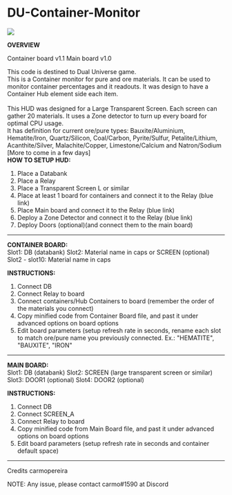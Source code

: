 # DU-Container-Monitor

<img src="https://github.com/carmopereira/DU-Container-Monitor/blob/main/main_screen.jpg" />

<b>OVERVIEW</b><br>

Container board v1.1
Main board v1.0

This code is destined to Dual Universe game.<br>
This is a Container monitor for pure and ore materials. It can be used to monitor container percentages and it readouts. It was design to have a Container Hub element side each item.<br>
<br>
This HUD was designed for a Large Transparent Screen. Each screen can gather 20 materials. It uses a Zone detector to turn up every board for optimal CPU usage.<br>
It has definition for current ore/pure types: Bauxite/Aluminium, Hematite/Iron, Quartz/Silicon, Coal/Carbon, Pyrite/Sulfur, Petalite/Lithium, Acanthite/Silver, Malachite/Copper, Limestone/Calcium and Natron/Sodium  [More to come in a few days]
<br>
<b>HOW TO SETUP HUD:</b>
1. Place a Databank
2. Place a Relay
3. Place a Transparent Screen L or similar
4. Place at least 1 board for containers and connect it to the Relay (blue link)
5. Place Main board and connect it to the Relay (blue link)
7. Deploy a Zone Detector and connect it to the Relay (blue link)
6. Deploy Doors (optional)(and connect them to the main board)

-----------------------------

<b>CONTAINER BOARD:</b><br>
Slot1: DB (databank)
Slot2: Material name in caps or SCREEN (optional)
Slot2 - slot10: Material name in caps

<b>INSTRUCTIONS:</b>
1. Connect DB
2. Connect Relay to board
3. Connect containers/Hub Containers to board (remember the order of the materials you connect)
4. Copy minified code from Container Board file, and past it under advanced options on board options
5. Edit board parameters (setup refresh rate in seconds, rename each slot to match ore/pure name you previously connected. Ex.: "HEMATITE", "BAUXITE", "IRON"

-----------------------------

<b>MAIN BOARD:</b><br>
Slot1: DB (databank)
Slot2: SCREEN (large transparent screen or similar)
Slot3: DOOR1 (optional)
Slot4: DOOR2 (optional)

<b>INSTRUCTIONS:</b>
1. Connect DB
2. Connect SCREEN_A
3. Connect Relay to board
4. Copy minified code from Main Board file, and past it under advanced options on board options
5. Edit board parameters (setup refresh rate in seconds and container default space)


-----------------------------

Credits
carmopereira

NOTE: Any issue, please contact carmo#1590 at Discord
